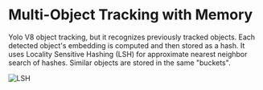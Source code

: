 # Multi-Object Tracking with Memory
Yolo V8 object tracking, but it recognizes previously tracked objects.  Each detected object's embedding is computed and then stored as a hash.  It uses Locality Sensitive Hashing (LSH) for approximate nearest neighbor search of hashes.  Similar objects are stored in the same "buckets".

![LSH](https://camo.githubusercontent.com/48160bb0db34a86c3a6f3d31c58439eeb681fce0183916d79151d954b69ec67b/68747470733a2f2f64333377756272666b69306c36382e636c6f756466726f6e742e6e65742f356630653765373962333237363931306461343631346633373433326236336137643232366465662f64653265302f696d616765732f6c6f63616c6974792d73656e7369746976652d68617368696e672d31322e6a706567)
